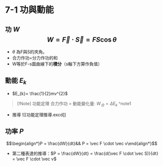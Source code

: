 # 7-1 功與動能
## 功 $W$ $$W = \vec F \cdot \vec S = FS\cos\theta$$
- $\theta$ 為F與S的夾角。
- 合力作功=分力作功的和
- W等於F-s圖曲線下的**積分**（s軸下方算作負值）

## 動能 $E_k$
- $E_{k}= \frac{1}{2}mv^{2}$

> [!Note] 功能定理
> 合力作功 = 動能變化量: $W_合 = \Delta E_k$
^note1
- 推導 ![[功能定理推導.excd]]
## 功率 $P$ 
$$\begin{align*}P = \frac{dW}{dt}&& P = \vec F \cdot \vec v\end{align*}$$
- 第二種表達的推導：$P = \frac{dW}{dt} = \frac{d(\vec F \cdot \vec S)}{dt} = \vec F \cdot \vec v$